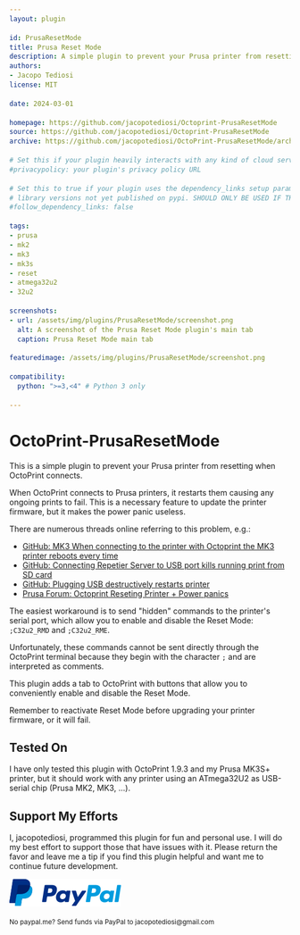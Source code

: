 ```yaml
---
layout: plugin

id: PrusaResetMode
title: Prusa Reset Mode
description: A simple plugin to prevent your Prusa printer from resetting when OctoPrint connects
authors:
- Jacopo Tediosi
license: MIT

date: 2024-03-01

homepage: https://github.com/jacopotediosi/Octoprint-PrusaResetMode
source: https://github.com/jacopotediosi/Octoprint-PrusaResetMode
archive: https://github.com/jacopotediosi/OctoPrint-PrusaResetMode/archive/main.zip

# Set this if your plugin heavily interacts with any kind of cloud services.
#privacypolicy: your plugin's privacy policy URL

# Set this to true if your plugin uses the dependency_links setup parameter to include
# library versions not yet published on pypi. SHOULD ONLY BE USED IF THERE IS NO OTHER OPTION!
#follow_dependency_links: false

tags:
- prusa
- mk2
- mk3
- mk3s
- reset
- atmega32u2
- 32u2

screenshots:
- url: /assets/img/plugins/PrusaResetMode/screenshot.png
  alt: A screenshot of the Prusa Reset Mode plugin's main tab
  caption: Prusa Reset Mode main tab

featuredimage: /assets/img/plugins/PrusaResetMode/screenshot.png

compatibility:
  python: ">=3,<4" # Python 3 only

---
```


# OctoPrint-PrusaResetMode

This is a simple plugin to prevent your Prusa printer from resetting when OctoPrint connects.

When OctoPrint connects to Prusa printers, it restarts them causing any ongoing prints to fail.
This is a necessary feature to update the printer firmware, but it makes the power panic useless.

There are numerous threads online referring to this problem, e.g.:
- [GitHub: MK3 When connecting to the printer with Octoprint the MK3 printer reboots every time](https://github.com/prusa3d/Prusa-Firmware/issues/1572)
- [GitHub: Connecting Repetier Server to USB port kills running print from SD card](https://github.com/prusa3d/Prusa-Firmware/issues/2374)
- [GitHub: Plugging USB destructively restarts printer](https://github.com/prusa3d/Prusa-Firmware/issues/1253)
- [Prusa Forum: Octoprint Reseting Printer + Power panics](https://forum.prusa3d.com/forum/original-prusa-i3-mk3s-mk3-user-mods-octoprint-enclosures-nozzles/octoprint-reseting-printer-power-panics/)

The easiest workaround is to send "hidden" commands to the printer's serial port, which allow you to enable and disable the Reset Mode: `;C32u2_RMD` and `;C32u2_RME`.

Unfortunately, these commands cannot be sent directly through the OctoPrint terminal because they begin with the character `;` and are interpreted as comments.

This plugin adds a tab to OctoPrint with buttons that allow you to conveniently enable and disable the Reset Mode.

Remember to reactivate Reset Mode before upgrading your printer firmware, or it will fail.


## Tested On
I have only tested this plugin with OctoPrint 1.9.3 and my Prusa MK3S+ printer, but it should work with any printer using an ATmega32U2 as USB-serial chip (Prusa MK2, MK3, ...).


## Support My Efforts
I, jacopotediosi, programmed this plugin for fun and personal use. I will do my best effort to support those that have issues with it. Please return the favor and leave me a tip if you find this plugin helpful and want me to continue future development.

[![paypal](/assets/img/plugins/PrusaResetMode/paypal-with-text.png)](https://paypal.me/jacopotediosi)

<small>No paypal.me? Send funds via PayPal to jacopotediosi&#64;gmail&#46;com</small>
